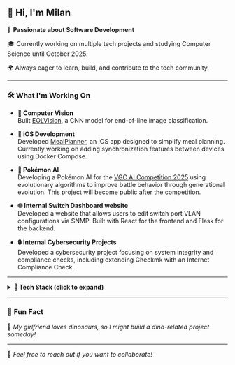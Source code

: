 ## 👋 Hi, I'm Milan

🚀 **Passionate about Software Development**  

🎓 Currently working on multiple tech projects and studying Computer Science until October 2025.  

🌍 Always eager to learn, build, and contribute to the tech community.  

---

### 🛠️ **What I'm Working On**

- **📸 Computer Vision**  
  Built [EOLVision](https://github.com/milannal1m/EOLVision), a CNN model for end-of-line image classification.  

- **🍏 iOS Development**  
  Developed [MealPlanner](https://github.com/milannal1m/MealPlanner), an iOS app designed to simplify meal planning. Currently working on adding synchronization features between devices using Docker Compose.  

- **🐉 Pokémon AI**  
  Developing a Pokémon AI for the [VGC AI Competition 2025](https://gitlab.com/DracoStriker/pokemon-vgc-engine) using evolutionary algorithms to improve battle behavior through generational evolution. This project will become public after the competition.  

- **🌐 Internal Switch Dashboard website**  
  Developed a website that allows users to edit switch port VLAN configurations via SNMP. Built with React for the frontend and Flask for the backend.  

- **🔒 Internal Cybersecurity Projects**  
  Developed a cybersecurity project focusing on system integrity and compliance checks, including extending Checkmk with an Internet Compliance Check.  

---

<details>
  <summary><strong>🧰 Tech Stack (click to expand)</strong></summary>

  - **Languages:** Python, Swift, JavaScript, C, C++, Java, SQL  
  - **Tools & Frameworks:** TensorFlow, PyTorch, Docker, Checkmk, Conda, React.js  
  - **iOS Development:** SwiftUI, Xcode, SwiftData  
  - **Machine Learning:** CNNs, Computer Vision, evolutionary algorithms  
  - **Project Management:** Notion, Wrike  
  - **Version Control:** Git, GitHub  

</details>

---

### 🎉 **Fun Fact**  
🦖 *My girlfriend loves dinosaurs, so I might build a dino-related project someday!*  

---

💬 *Feel free to reach out if you want to collaborate!*  
